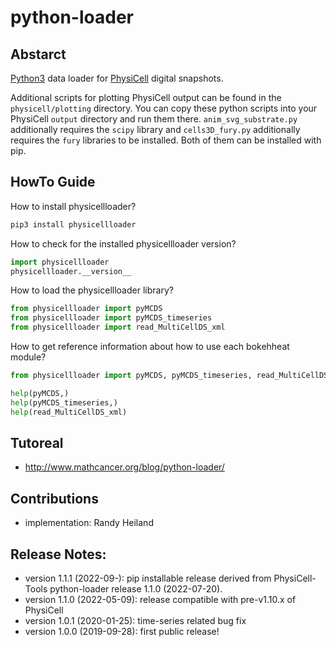 # python-loader

## Abstarct

[Python3](https://www.python.org/) data loader for [PhysiCell](http://physicell.org/) digital snapshots.

Additional scripts for plotting PhysiCell output can be found in the `physicell/plotting` directory.
You can copy these python scripts into your PhysiCell `output` directory and run them there.
`anim_svg_substrate.py` additionally requires the `scipy` library and `cells3D_fury.py` additionally requires the `fury` libraries to be installed.
Both of them can be installed with pip.


## HowTo Guide

How to install physicellloader?
```bash
pip3 install physicellloader
```

How to check for the installed physicellloader version?
```python
import physicellloader
physicellloader.__version__
```

How to load the physicellloader library?
```python
from physicellloader import pyMCDS
from physicellloader import pyMCDS_timeseries
from physicellloader import read_MultiCellDS_xml
```

How to get reference information about how to use each bokehheat module?
```python
from physicellloader import pyMCDS, pyMCDS_timeseries, read_MultiCellDS_xml

help(pyMCDS,)
help(pyMCDS_timeseries,)
help(read_MultiCellDS_xml)
```


## Tutoreal
+ http://www.mathcancer.org/blog/python-loader/


## Contributions
+ implementation: Randy Heiland


## Release Notes:
+ version 1.1.1 (2022-09-): pip installable release derived from PhysiCell-Tools python-loader release 1.1.0 (2022-07-20).
+ version 1.1.0 (2022-05-09): release compatible with pre-v1.10.x of PhysiCell
+ version 1.0.1 (2020-01-25): time-series related bug fix
+ version 1.0.0 (2019-09-28): first public release!
